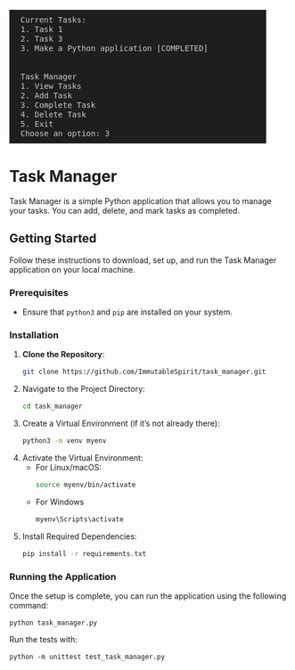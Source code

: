 ![Task Manager](taskmanager.png)

# Task Manager

Task Manager is a simple Python application that allows you to manage your tasks. You can add, delete, and mark tasks as completed.

## Getting Started

Follow these instructions to download, set up, and run the Task Manager application on your local machine.

### Prerequisites

- Ensure that `python3` and `pip` are installed on your system.

### Installation

1. **Clone the Repository**:
   ```bash
   git clone https://github.com/ImmutableSpirit/task_manager.git

2. Navigate to the Project Directory:
    ```bash
    cd task_manager

3. Create a Virtual Environment (if it’s not already there):
    ```bash
    python3 -m venv myenv

4. Activate the Virtual Environment:
    - For Linux/macOS: 
        ```bash
        source myenv/bin/activate
    - For Windows
        ```bash
        myenv\Scripts\activate

5. Install Required Dependencies:
    ```bash
    pip install -r requirements.txt

### Running the Application

Once the setup is complete, you can run the application using the following command:    
    
    python task_manager.py

Run the tests with:    
    
    python -m unittest test_task_manager.py


